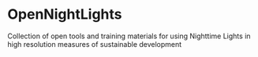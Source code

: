 # OpenNightLights
Collection of open tools and training materials for using Nighttime Lights in high resolution measures of sustainable development
